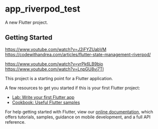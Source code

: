 # app_riverpod_test

A new Flutter project.

## Getting Started

https://www.youtube.com/watch?v=J2iFYZUabVM
https://codewithandrea.com/articles/flutter-state-management-riverpod/

https://www.youtube.com/watch?v=vrPk6LB9bjo
https://www.youtube.com/watch?v=LnpGU8vj7TI


This project is a starting point for a Flutter application.

A few resources to get you started if this is your first Flutter project:

- [Lab: Write your first Flutter app](https://flutter.dev/docs/get-started/codelab)
- [Cookbook: Useful Flutter samples](https://flutter.dev/docs/cookbook)

For help getting started with Flutter, view our
[online documentation](https://flutter.dev/docs), which offers tutorials,
samples, guidance on mobile development, and a full API reference.

